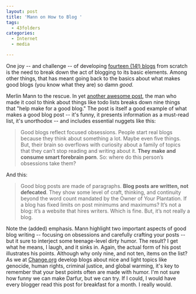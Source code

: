 ```yaml
---
layout: post
title: 'Mann on How to Blog '
tags:
  - 43folders
categories:
  - Internet
  - media

---
```


One joy -- and challenge -- of developing <a href="http://change.org/bloggers">fourteen (14!) blogs</a> from scratch is the need to break down the act of blogging to its basic elements. Among other things, that has meant going back to the basics about what makes good blogs (you know what they are) so damn <em>good.</em>

Merlin Mann to the rescue. In yet <a href="http://www.43folders.com/2008/08/19/good-blogs">another awesome post</a>, the man who made it cool to think about things like todo lists breaks down nine things that "help make for a good blog." The post is itself a good example of what makes a good blog post -- it's funny, it presents information as a must-read list, it's unorthodox -- and includes essential nuggets like this:
<blockquote>Good blogs reflect focused obsessions. People start real blogs because they think about something a lot. Maybe even five things. But, their brain so overflows with curiosity about a family of topics that they can’t stop reading and writing about it. <strong>They make and consume smart forebrain porn</strong>. So: where do this person’s obsessions take them?</blockquote>
And this:
<blockquote>Good blog posts are made of paragraphs. <strong>Blog posts are written, not defecated</strong>. They show some level of craft, thinking, and continuity beyond the word count mandated by the Owner of Your Plantation. If a blog has fixed limits on post minimums and maximums? It’s not a blog: it’s a website that hires writers. Which is fine. But, it’s not really a blog.</blockquote>
Note the (added) emphasis. Mann highlight two important aspects of good blog writing -- focusing on obsessions and carefully crafting your posts -- but it sure to interject some teenage-level dirty humor. The result? I get what he means, I laugh, and it sinks in. Again, the actual form of his post illustrates his points. Although why only nine, and not ten, items on the list?
As we at <a href="http://change.org">Change.org</a> develop blogs about nice and light topics like genocide, human rights, criminal justice, and global warming, it's key to remember that your best points often are made with humor. I'm not sure how funny we can make Darfur, but we can try.
If I could, I would have every blogger read this post for breakfast for a month. I really would.
